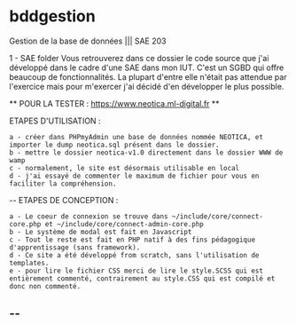 # bddgestion
Gestion de la base de données ||| SAE 203

1 - SAE folder
  Vous retrouverez dans ce dossier le code source que j'ai développé dans le cadre d'une SAE dans mon IUT. 
  C'est un SGBD qui offre beaucoup de fonctionnalités.
  La plupart d'entre elle n'était pas attendue par l'exercice mais pour m'exercer j'ai décidé d'en développer le plus possible.

** POUR LA TESTER : https://www.neotica.ml-digital.fr **

  ETAPES D'UTILISATION :

    a - créer dans PHPmyAdmin une base de données nommée NEOTICA, et importer le dump neotica.sql présent dans le dossier.
    b - mettre le dossier neotica-v1.0 directement dans le dossier WWW de wamp
    c - normalement, le site est désormais utilisable en local
    d - j'ai essayé de commenter le maximum de fichier pour vous en faciliter la compréhension.

  --
  ETAPES DE CONCEPTION :

    a - Le coeur de connexion se trouve dans ~/include/core/connect-core.php et ~/include/core/connect-admin-core.php
    b - Le système de modal est fait en Javascript
    c - Tout le reste est fait en PHP natif à des fins pédagogique d'apprentissage (sans framework).
    d - Ce site a été développé from scratch, sans l'utilisation de templates.
    e - pour lire le fichier CSS merci de lire le style.SCSS qui est entièrement commenté, contrairement au style.CSS qui est compilé et donc non commenté.
    
  --
--
